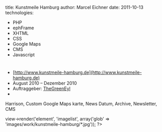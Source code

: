 title: Kunstmeile Hamburg
author: Marcel Eichner
date: 2011-10-13
technologies:
  - PHP
  - ephFrame
  - XHTML
  - CSS
  - Google Maps
  - CMS
  - Javascript

# <?= $pageTitle ?>

* [http://www.kunstmeile-hamburg.de](http://www.kunstmeile-hamburg.de)
* August 2010 – Dezember 2010
* Auftraggeber: [TheGreenEyl](http://www.thegreeneyl.com/)
* <?= implode(', ', $technologies); ?>  



Harrison, Custom Google Maps karte, News Datum, Archive, Newsletter, CMS

<?= $this->view->render('element', 'imagelist', array('glob' => 'images/work/kunstmeile-hamburg/*.jpg')); ?>